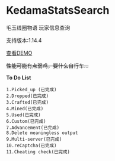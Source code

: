 # KedamaStatsSearch
毛玉线圈物语 玩家信息查询

支持版本:1.14.4

[查看DEMO](https://labs.blw.moe/kedama)

~~性能可能有点弱鸡，要什么自行车...~~

**To Do List**
```
1.Picked_up (已完成)
2.Dropped(已完成)
3.Crafted(已完成)
4.Mined(已完成)
5.Used(已完成)
6.Custom(已完成)
7.Advancement(已完成)
8.Delete meaningless output
9.Multi-server(已完成)
10.reCaptcha(已完成)
11.Cheating check(已完成)
```
